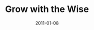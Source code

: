 ---
layout: message
category: message
series: "Grow Up"
title: "Grow with the Wise"
date: 2011-01-08
audio-description: "Take a look at several powerful forces that we need to handle with care.  "
audio: "http://s3.amazonaws.com/crossroadsaudiomessages/Power_of_Giving.mp3"
audio-title: "Money&#58; The Power of Giving"
audio-duration: "38:51"
audio-description: "Chuck Mingo talks about growing through intentional community."
audio: "http://s3.amazonaws.com/crossroadsaudiomessages/growup02.mp3"
audio-title: "Grow Up&#58; Grow with the Wise"
audio-duration: "39:29"
program-description: "Grow Up&#58; Grow with the Wise program."
program: "http://www.crossroads.net/players/media/hq/01_08-09_11Program.pdf"
program-title: "Grow Up: Grow with the Wise"
video-description: "Chuck Mingo talks about growing through intentional community."
video-title: "Grow Up - Grow with the Wise"
video: "https://s3.amazonaws.com/crossroadsvideomessages/growup02.mp4"
video-poster: "https://www.crossroads.net/uploadedfiles/chuckstillweb.jpg"
---